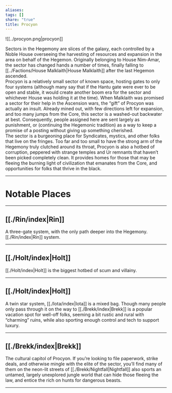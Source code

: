 ```yaml
---
aliases: 
tags: []
share: "true"
title: Procyon
---
```


![[../procyon.png|procyon]]


Sectors in the Hegemony are slices of the galaxy, each controlled by a Noble House overseeing the harvesting of resources and expansion in the area on behalf of the Hegemon. Originally belonging to House Nim-Amar, the sector has changed hands a number of times, finally falling to [[../Factions/House Malklaith|House Malklaith]] after the last Hegemon ascended.  
Procyon is a relatively small sector of known space, hosting gates to only four systems (although many say that if the Hantu gate were ever to be open and stable, it would create another boom era for the sector and whichever House was holding it at the time). When Malklaith was promised a sector for their help in the Ascension wars, the “gift” of Procyon was actually an insult. Already mined out, with few directions left for expansion, and too many jumps from the Core, this sector is a washed-out backwater at best. Consequently, people assigned here are sent largely as punishment, or (continuing the Hegemonic tradition) as a way to keep a promise of a posting without giving up something cherished.  
The sector is a burgeoning place for Syndicates, mystics, and other folks that live on the fringes. Too far and too small to have the strong arm of the Hegemony truly clutched around its throat, Procyon is also a hotbed of corruption, peppered with strange temples and Ur remnants that haven’t been picked completely clean. It provides homes for those that may be fleeing the burning light of civilization that emanates from the Core, and opportunities for folks that thrive in the black.

---

# Notable Places

---

## [[./Rin/index|Rin]]

A three-gate system, with the only path deeper into the Hegemony. [[./Rin/index|Rin]] system.

---

## [[./Holt/index|Holt]]

[[./Holt/index|Holt]] is the biggest hotbed of scum and villainy.

---

## [[./Holt/index|Holt]]

A twin star system, [[./Iota/index|Iota]] is a mixed bag. Though many people only pass through it on the way to [[./Brekk/index|Brekk]] is a popular vacation spot for well-off folks, seeming a bit rustic and rural with “charming” ruins, while also sporting enough control and tech to support luxury.

---

## [[./Brekk/index|Brekk]]

The cultural capitol of Procyon. If you’re looking to file paperwork, strike deals, and otherwise mingle with the elite of the sector, you’ll find many of them on the neon-lit streets of [[./Brekk/Nightfall|Nightfall]] also sports an untamed, largely unexplored jungle world that can hide those fleeing the law, and entice the rich on hunts for dangerous beasts.

---
